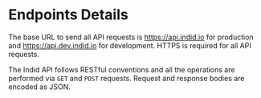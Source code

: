 # Endpoints Details

The base URL to send all API requests is https://api.indid.io for production and https://api.dev.indid.io for development. HTTPS is required for all API requests.

The Indid API follows RESTful conventions and all the operations are performed via `GET` and `POST` requests. Request and response bodies are encoded as JSON.

